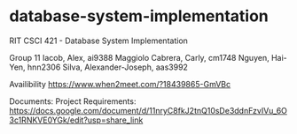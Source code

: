 # database-system-implementation
RIT CSCI 421 - Database System Implementation

Group 11
Iacob, Alex, ai9388
Maggiolo Cabrera, Carly, cm1748
Nguyen, Hai-Yen, hnn2306
Silva, Alexander-Joseph, aas3992

Availibility
https://www.when2meet.com/?18439865-GmVBc

Documents:
Project Requirements:
https://docs.google.com/document/d/11nryC8fkJ2tnQ10sDe3ddnFzvIVu_6O3c1RNKVE0YGk/edit?usp=share_link
